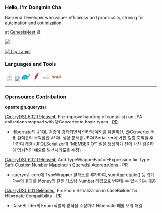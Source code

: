 ### Hello, I'm Dongmin Cha

Backend Developer who values efficiency and practicality, striving for automation and optimization

at [GenesisNest ](https://genesisnest.com/) 😃

<img src="https://media0.giphy.com/media/v1.Y2lkPTc5MGI3NjExcDl1a3h5OTZqZDNsN2NhZ2EzcXRrc29hazhqM3k0cTc1bHl1Y2lwZCZlcD12MV9pbnRlcm5hbF9naWZfYnlfaWQmY3Q9Zw/13HgwGsXF0aiGY/giphy.gif" width="300"> 


[![Top Langs](https://github-readme-stats.vercel.app/api/top-langs/?username=chadongmin&langs_count=8&layout=compact&include_orgs=true&theme=transparent&hide_border=true)](https://github.com/anuraghazra/github-readme-stats)

### Languages and Tools

<code><img height="30" src="https://raw.githubusercontent.com/github/explore/80688e429a7d4ef2fca1e82350fe8e3517d3494d/topics/java/java.png"></code>
<code><img height="30" src="https://avatars.githubusercontent.com/u/317776?s=200&v=4"></code>
<code><img height="30" src="https://raw.githubusercontent.com/github/explore/59009b1589a883459c0ae19044e3e7e3ec0c4e0a/topics/gradle/gradle.png"></code>
<code><img height="30" src="https://raw.githubusercontent.com/github/explore/59009b1589a883459c0ae19044e3e7e3ec0c4e0a/topics/maven/maven.png"></code>
<code><img height="30" src="https://raw.githubusercontent.com/github/explore/80688e429a7d4ef2fca1e82350fe8e3517d3494d/topics/mysql/mysql.png"></code>
<code><img height="30" src="https://raw.githubusercontent.com/github/explore/80688e429a7d4ef2fca1e82350fe8e3517d3494d/topics/git/git.png"></code>

---
### Opensource Contribution

**openfeign/querydsl**

[[QueryDSL 6.12 Released]](https://github.com/OpenFeign/querydsl/releases/tag/6.12) Fix: Improve handling of contains() on JPA collections mapped with @Converter to basic types - [PR](https://github.com/OpenFeign/querydsl/pull/1199)  
- Hibernate의 JPQL 검증이 강화되면서 런타임 예외를 유발하던, @Converter 적용 컬렉션의 부적합한 JPQL 생성 문제를 JPQLSerializer에 사전 검증 로직을 추가하여 해결 (JPQLSerializer가 'MEMBER OF' 절을 생성하기 전에 사전 검증하여 명시적인 예외를 발생시키도록 수정)
 
[[QueryDSL 6.12 Released]](https://github.com/OpenFeign/querydsl/releases/tag/6.12) Add TypeWrapperFactoryExpression for Type-Safe Custom Number Mapping in Querydsl Aggregations - [PR](https://github.com/OpenFeign/querydsl/pull/1181)  
- querydsl-core에 TypeWrapper 클래스를 추가하여, sumAggregate() 등 집계 함수의 결과를 Money와 같은 커스텀 Number 타입으로 변환할 수 있는 기능 제공

[[QueryDSL 6.11 Released]](https://github.com/OpenFeign/querydsl/releases/tag/6.11) Fix Enum Serialization in CaseBuilder for Hibernate Compatibility - [PR](https://github.com/OpenFeign/querydsl/pull/966)  
- CaseBuilder의 Enum 직렬화 방식을 수정하여 Hibernate 매핑 오류 해결
